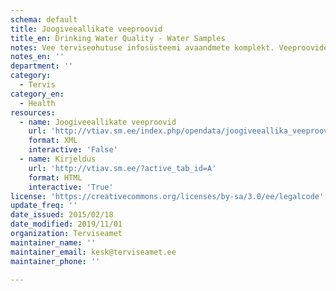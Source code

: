 ```yaml
---
schema: default
title: Joogiveeallikate veeproovid
title_en: Drinking Water Quality - Water Samples
notes: Vee terviseohutuse infosüsteemi avaandmete komplekt. Veeproovide puhul esitatakse ainult avalikustamisele kuuluvad veeproovid. Veevärkide puhul esitatakse ainult järelevalve aluste veevärkide veeproovid. Veeallikate puhul esitatakse ainult kasutuses olevate veeallikate veeproovid.
notes_en: ''
department: ''
category:
  - Tervis
category_en:
  - Health
resources:
  - name: Joogiveeallikate veeproovid
    url: 'http://vtiav.sm.ee/index.php/opendata/joogiveeallika_veeproovid.xml'
    format: XML
    interactive: 'False'
  - name: Kirjeldus
    url: 'http://vtiav.sm.ee/?active_tab_id=A'
    format: HTML
    interactive: 'True'
license: 'https://creativecommons.org/licenses/by-sa/3.0/ee/legalcode'
update_freq: ''
date_issued: 2015/02/18
date_modified: 2019/11/01
organization: Terviseamet
maintainer_name: ''
maintainer_email: kesk@terviseamet.ee
maintainer_phone: ''

---
```

